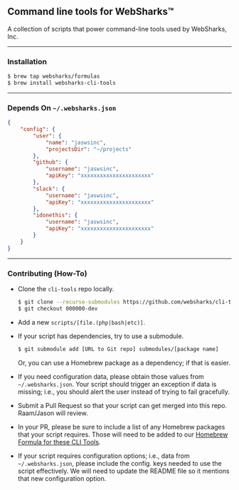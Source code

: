 ## Command line tools for WebSharks™

A collection of scripts that power command-line tools used by WebSharks, Inc.

---

### Installation

```bash
$ brew tap websharks/formulas
$ brew install websharks-cli-tools
```

---

### Depends On `~/.websharks.json`

```json
{
    "config": {
        "user": {
            "name": "jaswsinc",
            "projectsDir": "~/projects"
        },
        "github": {
            "username": "jaswsinc",
            "apiKey": "xxxxxxxxxxxxxxxxxxxxxx"
        },
        "slack": {
            "username": "jaswsinc",
            "apiKey": "xxxxxxxxxxxxxxxxxxxxxx"
        },
        "idonethis": {
            "username": "jaswsinc",
            "apiKey": "xxxxxxxxxxxxxxxxxxxxxx"
        }
    }
}
```

---

### Contributing (How-To)

- Clone the `cli-tools` repo locally.
  ```bash
  $ git clone --recurse-submodules https://github.com/websharks/cli-tools
  $ git checkout 000000-dev
  ```
- Add a new `scripts/[file.(php|bash|etc)]`.

- If your script has dependencies, try to use a submodule.
  ```bash
  $ git submodule add [URL to Git repo] submodules/[package name]
  ```
  Or, you can use a Homebrew package as a dependency; if that is easier.

- If you need configuration data, please obtain those values from `~/.websharks.json`. Your script should trigger an exception if data is missing; i.e., you should alert the user instead of trying to fail gracefully.
  
- Submit a Pull Request so that your script can get merged into this repo. Raam/Jason will review.
 - In your PR, please be sure to include a list of any Homebrew packages that your script requires. Those will need to be added to our [Homebrew Formula for these CLI Tools](https://github.com/websharks/homebrew-formulas/blob/master/websharks-cli-tools.rb).
 - If your script requires configuration options; i.e., data from `~/.websharks.json`, please include the config. keys needed to use the script effectively. We will need to update the README file so it mentions that new configuration option.

